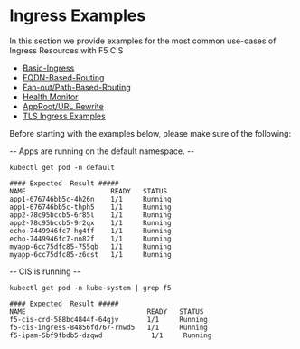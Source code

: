 # Ingress Examples

In this section we provide examples for the most common use-cases of Ingress Resources with F5 CIS

- [Basic-Ingress](basic-ingress)
- [FQDN-Based-Routing](host-routing)
- [Fan-out/Path-Based-Routing](fanout)
- [Health Monitor](health-monitor)
- [AppRoot/URL Rewrite](rewrite)
- [TLS Ingress Examples](tls)

Before starting with the examples below, please make sure of the following:

-- Apps are running on the default namespace. --
```
kubectl get pod -n default

#### Expected  Result #####
NAME                     READY   STATUS    
app1-676746bb5c-4h26n    1/1     Running   
app1-676746bb5c-thph5    1/1     Running   
app2-78c95bccb5-6r85l    1/1     Running   
app2-78c95bccb5-9r2qx    1/1     Running  
echo-7449946fc7-hg4ff    1/1     Running   
echo-7449946fc7-nn82f    1/1     Running  
myapp-6cc75dfc85-755qb   1/1     Running 
myapp-6cc75dfc85-z6cst   1/1     Running

```

-- CIS is running --
```
kubectl get pod -n kube-system | grep f5

#### Expected  Result #####
NAME                              READY   STATUS  
f5-cis-crd-588bc4844f-64qjv       1/1     Running   
f5-cis-ingress-84856fd767-rnwd5   1/1     Running  
f5-ipam-5bf9fbdb5-dzqwd            1/1     Running   

```
